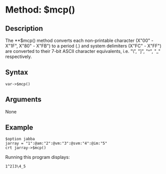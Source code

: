 # Method: $mcp()

<PageHeader />

## Description

The **$mcp() method converts each non-printable character (X"00" - X"1F", X"80" - X"FB") to a period (.) and system delimiters (X"FC" - X"FF") are converted to their 7-bit ASCII character equivalents, i.e. "\\", "]", "^", "_" respectively.

## Syntax

```
var->$mcp()
```

## Arguments

None

## Example

```
$option jabba
jarray = "1":@am:"2":@vm:"3":@svm:"4":@im:"5"
crt jarray->$mcp()
```

Running this program displays:

```
1^2]3\4_5
```

<PageFooter />
